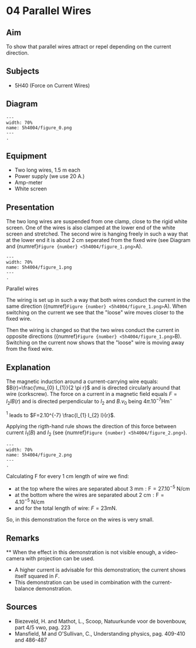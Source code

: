 # 04 Parallel Wires 
  
## Aim   
 To show that parallel wires attract or repel depending on the current direction.    
  
## Subjects   
* 5H40 (Force on Current Wires)   

## Diagram
   
```{figure} figures/figure_0.png  
---  
width: 70%  
name: 5h4004/figure_0.png  
---  
. 
```

## Equipment
- Two long wires, $1.5 \mathrm{~m}$ each
- Power supply (we use $20 \mathrm{~A}$.)
- Amp-meter
- White screen
    
  
## Presentation   
The two long wires are suspended from one clamp, close to the rigid white screen. One of the wires is also clamped at the lower end of the white screen and stretched. The second wire is hanging freely in such a way that at the lower end it is about $2 \mathrm{~cm}$ seperated from the fixed wire (see Diagram and {numref}`Figure {number} <5h4004/figure_1.png>`A).    
```{figure} figures/figure_1.png  
---  
width: 70%  
name: 5h4004/figure_1.png  
---  
. 
```
 Parallel wires    
  
The wiring is set up in such a way that both wires conduct the current in the same direction ({numref}`Figure {number} <5h4004/figure_1.png>`A). When switching on the current we see that the "loose" wire moves closer to the fixed wire.

Then the wiring is changed so that the two wires conduct the current in opposite directions ({numref}`Figure {number} <5h4004/figure_1.png>`B). Switching on the current now shows that the "loose" wire is moving away from the fixed wire.    
  
## Explanation   
The magnetic induction around a current-carrying wire equals: $B(r)=\frac{\mu_{0} I_{1}}{2 \pi r}$ and is directed circularly around that wire (corkscrew). The force on a current in a magnetic field equals $F=I_{2} l B(r)$ and is directed perpendicular to $I_{2}$ and $B . v_{0}$ being $4 \pi .10^{-7} \mathrm{Hm}^{-}$

${ }^{1}$ leads to $F=2.10^{-7} \frac{I_{1} I_{2} l}{r}$.

Applying the rigth-hand rule shows the direction of this force between current $I_{1}(B)$ and $I_{2}$ (see {numref}`Figure {number} <5h4004/figure_2.png>`).

```{figure} figures/figure_2.png  
---  
width: 70%  
name: 5h4004/figure_2.png  
---  
. 
```
Calculating $\mathrm{F}$ for every $1 \mathrm{~cm}$ length of wire we find:

- at the top where the wires are separated about $3 \mathrm{~mm}: \mathrm{F}=27.10^{-5} \mathrm{~N} / \mathrm{cm}$
- at the bottom where the wires are separated about $2 \mathrm{~cm}: \mathrm{F}=4.10^{-5} \mathrm{~N} / \mathrm{cm}$
- and for the total length of wire: $F=23 \mathrm{mN}$.

So, in this demonstration the force on the wires is very small.
  
## Remarks
**  When the effect in this demonstration is not visible enough, a video-camera with projection can be used. 
 *  A higher current is advisable for this demonstration; the current shows itself squared in $F$. 
 *  This demonstration can be used in combination with the current-balance demonstration.   
  
## Sources
 *  Biezeveld, H. and Mathot, L., Scoop, Natuurkunde voor de bovenbouw, part 4/5 vwo, pag. 223 
 *  Mansfield, M and O'Sullivan, C., Understanding physics, pag. 409-410 and 486-487
  